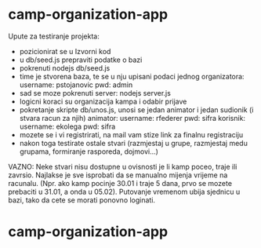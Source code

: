# camp-organization-app

Upute za testiranje projekta:

- pozicionirat se u Izvorni kod
- u db/seed.js prepraviti podatke o bazi
- pokrenuti nodejs db/seed.js
- time je stvorena baza, te se u nju upisani podaci jednog organizatora:
	username: pstojanovic
	pwd: admin
- sad se moze pokrenuti server: nodejs server.js
- logicni koraci su organizacija kampa i odabir prijave
- pokretanje skripte db/unos.js, unosi se jedan animator i jedan sudionik (i stvara racun za njih)
	animator:
		username: rfederer
		pwd: sifra
	korisnik: 
		username: ekolega
		pwd: sifra
- mozete se i vi registrirati, na mail vam stize link za finalnu registraciju
- nakon toga testirate ostale stvari (razmjestaj u grupe, razmjestaj medu grupama, formiranje rasporeda, dojmovi...)

VAZNO: Neke stvari nisu dostupne u ovisnosti je li kamp poceo, traje ili zavrsio. Najlakse je sve isprobati da se manualno mijenja vrijeme na racunalu. (Npr. ako kamp pocinje 30.01 i traje 5 dana, prvo se mozete prebaciti u 31.01, a onda u 05.02). Putovanje vremenom ubija sjednicu u bazi, tako da cete se morati ponovno loginati.


# camp-organization-app
